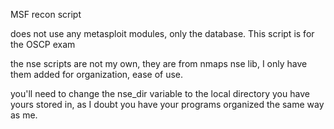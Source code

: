 MSF recon script


does not use any metasploit modules, only the database. This script is for the OSCP exam


the nse scripts are not my own, they are from nmaps nse lib, I only have them added for organization, ease of use.


you'll need to change the nse_dir variable to the local directory you have yours stored in, as I doubt you have your programs organized the same way as me.
